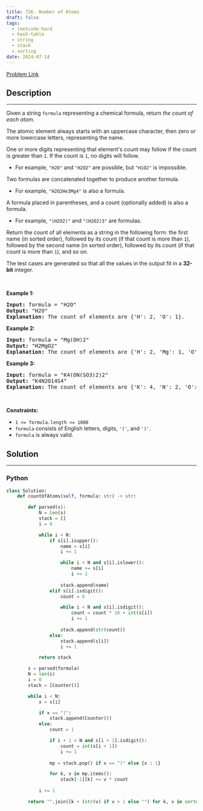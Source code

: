 ```yaml
---
title: 726. Number of Atoms
draft: false
tags: 
  - leetcode-hard
  - hash-table
  - string
  - stack
  - sorting
date: 2024-07-14
---
```


[Problem Link](https://leetcode.com/problems/number-of-atoms/)

## Description

---
<p>Given a string <code>formula</code> representing a chemical formula, return <em>the count of each atom</em>.</p>

<p>The atomic element always starts with an uppercase character, then zero or more lowercase letters, representing the name.</p>

<p>One or more digits representing that element&#39;s count may follow if the count is greater than <code>1</code>. If the count is <code>1</code>, no digits will follow.</p>

<ul>
	<li>For example, <code>&quot;H2O&quot;</code> and <code>&quot;H2O2&quot;</code> are possible, but <code>&quot;H1O2&quot;</code> is impossible.</li>
</ul>

<p>Two formulas are concatenated together to produce another formula.</p>

<ul>
	<li>For example, <code>&quot;H2O2He3Mg4&quot;</code> is also a formula.</li>
</ul>

<p>A formula placed in parentheses, and a count (optionally added) is also a formula.</p>

<ul>
	<li>For example, <code>&quot;(H2O2)&quot;</code> and <code>&quot;(H2O2)3&quot;</code> are formulas.</li>
</ul>

<p>Return the count of all elements as a string in the following form: the first name (in sorted order), followed by its count (if that count is more than <code>1</code>), followed by the second name (in sorted order), followed by its count (if that count is more than <code>1</code>), and so on.</p>

<p>The test cases are generated so that all the values in the output fit in a <strong>32-bit</strong> integer.</p>

<p>&nbsp;</p>
<p><strong class="example">Example 1:</strong></p>

<pre>
<strong>Input:</strong> formula = &quot;H2O&quot;
<strong>Output:</strong> &quot;H2O&quot;
<strong>Explanation:</strong> The count of elements are {&#39;H&#39;: 2, &#39;O&#39;: 1}.
</pre>

<p><strong class="example">Example 2:</strong></p>

<pre>
<strong>Input:</strong> formula = &quot;Mg(OH)2&quot;
<strong>Output:</strong> &quot;H2MgO2&quot;
<strong>Explanation:</strong> The count of elements are {&#39;H&#39;: 2, &#39;Mg&#39;: 1, &#39;O&#39;: 2}.
</pre>

<p><strong class="example">Example 3:</strong></p>

<pre>
<strong>Input:</strong> formula = &quot;K4(ON(SO3)2)2&quot;
<strong>Output:</strong> &quot;K4N2O14S4&quot;
<strong>Explanation:</strong> The count of elements are {&#39;K&#39;: 4, &#39;N&#39;: 2, &#39;O&#39;: 14, &#39;S&#39;: 4}.
</pre>

<p>&nbsp;</p>
<p><strong>Constraints:</strong></p>

<ul>
	<li><code>1 &lt;= formula.length &lt;= 1000</code></li>
	<li><code>formula</code> consists of English letters, digits, <code>&#39;(&#39;</code>, and <code>&#39;)&#39;</code>.</li>
	<li><code>formula</code> is always valid.</li>
</ul>


## Solution

---
### Python
``` py title='number-of-atoms'
class Solution:
    def countOfAtoms(self, formula: str) -> str:

        def parsed(s):
            N = len(s)
            stack = []
            i = 0

            while i < N:
                if s[i].isupper():
                    name = s[i]
                    i += 1

                    while i < N and s[i].islower():
                        name += s[i]
                        i += 1
                    
                    stack.append(name)
                elif s[i].isdigit():
                    count = 0

                    while i < N and s[i].isdigit():
                        count = count * 10 + int(s[i])
                        i += 1
                    
                    stack.append(str(count))
                else:
                    stack.append(s[i])
                    i += 1

            return stack

        s = parsed(formula)
        N = len(s)
        i = 0
        stack = [Counter()]

        while i < N:
            x = s[i]

            if x == "(":
                stack.append(Counter())
            else:
                count = 1

                if i + 1 < N and s[i + 1].isdigit():
                    count = int(s[i + 1])
                    i += 1
                
                mp = stack.pop() if x == ")" else {x : 1}

                for k, v in mp.items():
                    stack[-1][k] += v * count
                
            i += 1

        return "".join([k + (str(v) if v > 1 else "") for k, v in sorted(stack[-1].items())])


```

